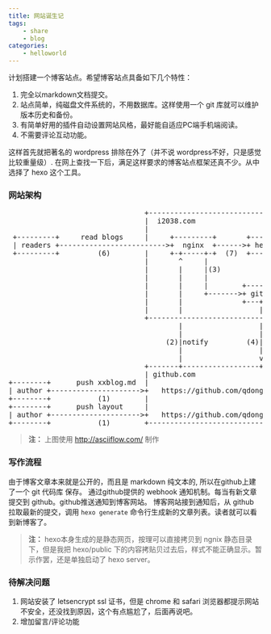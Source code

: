 ```yaml
---
title: 网站诞生记
tags:
	- share
	- blog
categories:
    - helloworld
---
```

计划搭建一个博客站点。希望博客站点具备如下几个特性：

1. 完全以markdown文档提交。
2. 站点简单，纯磁盘文件系统的，不用数据库。这样使用一个 git 库就可以维护版本历史和备份。
3. 有简单好用的插件自动设置网站风格，最好能自适应PC端手机端阅读。
4. 不需要评论互动功能。

这样首先就把著名的 wordpress 排除在外了（并不说 wordpress不好，只是感觉比较重量级）. 在网上查找一下后，满足这样要求的博客站点框架还真不少。从中选择了 hexo 这个工具。

###  网站架构
<pre>
                                +------------------------------------------+
                                |  i2038.com                               |
                                |                                          |
 +---------+     read blogs     |     +---------+       +-----------+      |
 | readers +------------------------->+  nginx  +------>+ hexo blog |      |
 +---------+         (6)        |     +-+-----+-+  (7)  +-------+---+      |
                                |       ^     |                 ^          |
                                |       |     |(3)              |(5)       |
                                |       |     |                 |          |
                                |       |     |        +--------+-------+  |
                                |       |     +------->+ github webhook |  |
                                |       |              +---+------------+  |
                                |       |                  |               |
                                +------------------------------------------+
                                        |                  |
                                        |                  |
                                     (2)|notify         (4)| pull latest blogs
                                        |                  |
                                        |                  v
                                +-------+------------------+---------------+
                                | github.com                               |
+--------+      push xxblog.md  |                                          |
| author +--------------------->+   https://github.com/qdongxu/hexo-blog   |
+--------+           (1)        |                                          |
+--------+      push layout     |                                          |
| author +--------------------->+   https://github.com/qdongxu/3-hexo      |
+--------+           (1)        +------------------------------------------+
</pre>
> **注：** 上图使用 http://asciiflow.com/ 制作

### 写作流程

由于博客文章本来就是公开的，而且是 markdown 纯文本的, 所以在github上建了一个 git 代码库 保存。 通过github提供的 webhook 通知机制。每当有新文章提交到 github。github推送通知到博客网站。 博客网站接到通知后，从 github 拉取最新的提交，调用 `hexo generate` 命令行生成新的文章列表。读者就可以看到新博客了。

> **注：** hexo本身生成的是静态网页，按理可以直接拷贝到 ngnix 静态目录下，但是我把 hexo/public 下的内容拷贴贝过去后，样式不能正确显示。暂示作罢，还是单独启动了 hexo server。

### 待解决问题

1. 网站安装了 letsencrypt ssl 证书，但是 chrome 和 safari 浏览器都提示网站不安全，还没找到原因，这个有点尴尬了，后面再说吧。
2. 增加留言/评论功能